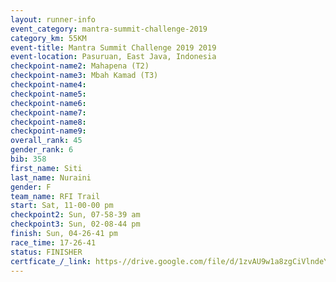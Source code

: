 ```yaml
---
layout: runner-info 
event_category: mantra-summit-challenge-2019 
category_km: 55KM 
event-title: Mantra Summit Challenge 2019 2019 
event-location: Pasuruan, East Java, Indonesia 
checkpoint-name2: Mahapena (T2) 
checkpoint-name3: Mbah Kamad (T3) 
checkpoint-name4: 
checkpoint-name5: 
checkpoint-name6: 
checkpoint-name7: 
checkpoint-name8: 
checkpoint-name9: 
overall_rank: 45
gender_rank: 6
bib: 358
first_name: Siti
last_name: Nuraini
gender: F
team_name: RFI Trail
start: Sat, 11-00-00 pm
checkpoint2: Sun, 07-58-39 am
checkpoint3: Sun, 02-08-44 pm
finish: Sun, 04-26-41 pm
race_time: 17-26-41
status: FINISHER
certficate_/_link: https-//drive.google.com/file/d/1zvAU9w1a8zgCiVlndeYY0CKVn9sIxRpx/view?usp=sharing
---
```

